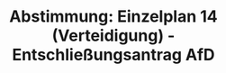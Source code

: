 ---
abstimmung:
  abstimmung: 2
  bundestagssitzung: 132
  legislaturperiode: 19
categories:
- Todo
data:
- title: Abstimmungsergebnis 20191129_2-data.pdf
  url: /res/2021-btw/abstimmungsergebnisse/20191129_2-data.pdf
- title: Abstimmungsergebnis 20191129_2_xls-data.xlsx
  url: /res/2021-btw/abstimmungsergebnisse/20191129_2_xls-data.xlsx
- title: Abstimmungsergebnis 20191129_2_xls-data.csv
  url: /res/2021-btw/abstimmungsergebnisse/csv/20191129_2_xls-data.csv
ergebnis:
  afd:
    enthaltung: 4
    gesamt: 91
    ja: 79
    nein: 0
    nichtabgegeben: 8
    ungueltig: 0
  bü90/gr:
    enthaltung: 0
    gesamt: 67
    ja: 0
    nein: 60
    nichtabgegeben: 7
    ungueltig: 0
  cdu/csu:
    enthaltung: 0
    gesamt: 246
    ja: 0
    nein: 236
    nichtabgegeben: 10
    ungueltig: 0
  die linke.:
    enthaltung: 0
    gesamt: 69
    ja: 0
    nein: 57
    nichtabgegeben: 12
    ungueltig: 0
  fdp:
    enthaltung: 0
    gesamt: 79
    ja: 0
    nein: 69
    nichtabgegeben: 10
    ungueltig: 0
  file: 20191129_2_xls-data.xlsx
  fraktionslos:
    enthaltung: 0
    gesamt: 4
    ja: 0
    nein: 1
    nichtabgegeben: 3
    ungueltig: 0
  spd:
    enthaltung: 0
    gesamt: 152
    ja: 0
    nein: 134
    nichtabgegeben: 18
    ungueltig: 0
layout: abstimmung
links:
- title: Link zu bundestag.de
  url: https://www.bundestag.de/parlament/plenum/abstimmung/abstimmung?id=643
preview: 'Deutscher Bundestag


  132. Sitzung des Deutschen Bundestages

  am Freitag, 29. November 2019


  Endgültiges Ergebnis der Namentlichen Abstimmung Nr. 2


  Entschließungsantrag der Abgeordneten Rüdiger Lucassen, Marc Bernhard, Stephan

  Brandner, weiterer Abgeordneter und der Fraktion der AfD auf Drucksache 15507

  zu der dritten Beratung des Gesetzentwurfs der Bundesregierung

  Drs. 19/11800, 19/11802, 19/13913, 19/13924, 19/13925 und 19/13926

  Entwurf eines Gesetzes über die Feststellung des Bundeshaushaltplans für das

  Haushaltsjahr 2020 (Haushaltsgesetz 2020)

  hier : Einzelplan 14

  Geschäftsbereich des Bundesministeriums der Verteidigung

  zu der Ergänzung des Entwurfs eines Gesetzes über die Feststellung des

  Bundeshaushaltplans für das Haushaltsjahr 2020

  Drs. 19/13800, 19/13801 und 19/13802'
tags:
- Todo
title: 'Abstimmung: Einzelplan 14 (Verteidigung) - Entschließungsantrag AfD'
---